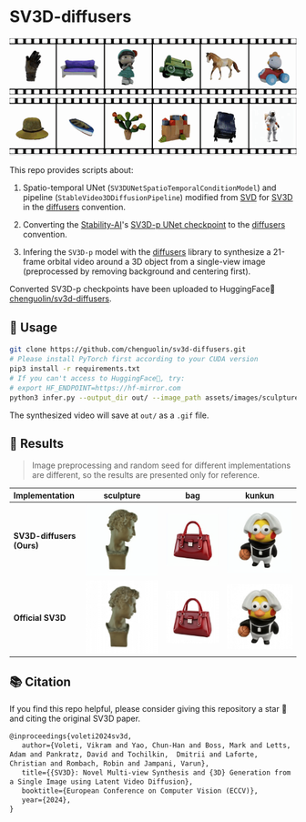 # SV3D-diffusers

![](assets/sv3doutputs.gif)

This repo provides scripts about:

1. Spatio-temporal UNet (`SV3DUNetSpatioTemporalConditionModel`) and pipeline (`StableVideo3DDiffusionPipeline`) modified from [SVD](https://github.com/huggingface/diffusers/blob/main/src/diffusers/pipelines/stable_video_diffusion/pipeline_stable_video_diffusion.py) for [SV3D](https://sv3d.github.io) in the [diffusers](https://github.com/huggingface/diffusers) convention.

2. Converting the [Stability-AI](https://github.com/Stability-AI/generative-models)'s [SV3D-p UNet checkpoint](https://huggingface.co/stabilityai/sv3d) to the [diffusers](https://github.com/huggingface/diffusers) convention.

3. Infering the `SV3D-p` model with the [diffusers](https://github.com/huggingface/diffusers) library to synthesize a 21-frame orbital video around a 3D object from a single-view image (preprocessed by removing background and centering first).

Converted SV3D-p checkpoints have been uploaded to HuggingFace🤗 [chenguolin/sv3d-diffusers](https://huggingface.co/chenguolin/sv3d-diffusers).


## 🚀 Usage
```bash
git clone https://github.com/chenguolin/sv3d-diffusers.git
# Please install PyTorch first according to your CUDA version
pip3 install -r requirements.txt
# If you can't access to HuggingFace🤗, try:
# export HF_ENDPOINT=https://hf-mirror.com
python3 infer.py --output_dir out/ --image_path assets/images/sculpture.png --elevation 10 --half_precision --seed -1
```
The synthesized video will save at `out/` as a `.gif` file.


## 📸 Results
> Image preprocessing and random seed for different implementations are different, so the results are presented only for reference.

| Implementation | sculpture |  bag   | kunkun |
| :------------- | :------:  | :----: | :----: |
| **SV3D-diffusers (Ours)** | ![](assets/sculpture.gif) | ![](assets/bag.gif) | ![](assets/kunkun.gif) |
| **Official SV3D**  | ![](assets/sculpture_official.gif) | ![](assets/bag_official.gif) | ![](assets/kunkun_official.gif) |


## 📚 Citation
If you find this repo helpful, please consider giving this repository a star 🌟 and citing the original SV3D paper.
```
@inproceedings{voleti2024sv3d,
   author={Voleti, Vikram and Yao, Chun-Han and Boss, Mark and Letts, Adam and Pankratz, David and Tochilkin,  Dmitrii and Laforte, Christian and Rombach, Robin and Jampani, Varun},
   title={{SV3D}: Novel Multi-view Synthesis and {3D} Generation from a Single Image using Latent Video Diffusion},
   booktitle={European Conference on Computer Vision (ECCV)},
   year={2024},
}
```
